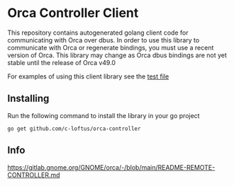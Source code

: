 # Orca Controller Client

This repository contains autogenerated golang client code for communicating with Orca over dbus. In order to use this library to communicate with Orca or regenerate bindings, you must use a recent version of Orca. This library may change as Orca dbus bindings are not yet stable until the release of Orca v49.0

For examples of using this client library see the [test file](./lib_test.go)

## Installing

Run the following command to install the library in your go project

```
go get github.com/c-loftus/orca-controller
```

## Info 

https://gitlab.gnome.org/GNOME/orca/-/blob/main/README-REMOTE-CONTROLLER.md
